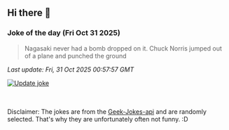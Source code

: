 ## Hi there 👋

### Joke of the day (Fri Oct 31 2025)
<!-- joke -->
>Nagasaki never had a bomb dropped on it. Chuck Norris jumped out of a plane and punched the ground
<!-- /joke -->

*Last update: Fri, 31 Oct 2025 00:57:57 GMT*

[![Update joke](https://github.com/nclskfm/nclskfm/actions/workflows/joke.yml/badge.svg)](https://github.com/nclskfm/nclskfm/actions/workflows/joke.yml)

<br><br>
Disclaimer: The jokes are from the [Geek-Jokes-api](https://github.com/sameerkumar18/geek-joke-api) and are randomly selected. That's why they are unfortunately often not funny. :D
